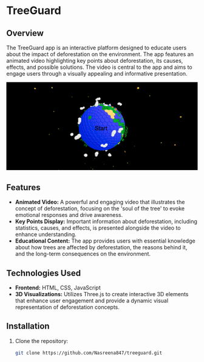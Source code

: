 # TreeGuard

## Overview

The TreeGuard app is an interactive platform designed to educate users about the impact of deforestation on the environment. The app features an animated video highlighting key points about deforestation, its causes, effects, and possible solutions. The video is central to the app and aims to engage users through a visually appealing and informative presentation.

![](https://github.com/Nasreena847/TreeGuard/blob/main/Screenshot%20(146).png)


## Features

- **Animated Video:** A powerful and engaging video that illustrates the concept of deforestation, focusing on the 'soul of the tree' to evoke emotional responses and drive awareness.
- **Key Points Display:** Important information about deforestation, including statistics, causes, and effects, is presented alongside the video to enhance understanding.
- **Educational Content:** The app provides users with essential knowledge about how trees are affected by deforestation, the reasons behind it, and the long-term consequences on the environment.

## Technologies Used

- **Frontend:** HTML, CSS, JavaScript
- **3D Visualizations:** Utilizes Three.js to create interactive 3D elements that enhance user engagement and provide a dynamic visual representation of deforestation concepts.
  
## Installation

1. Clone the repository:
   ```bash
   git clone https://github.com/Nasreena847/treeguard.git
